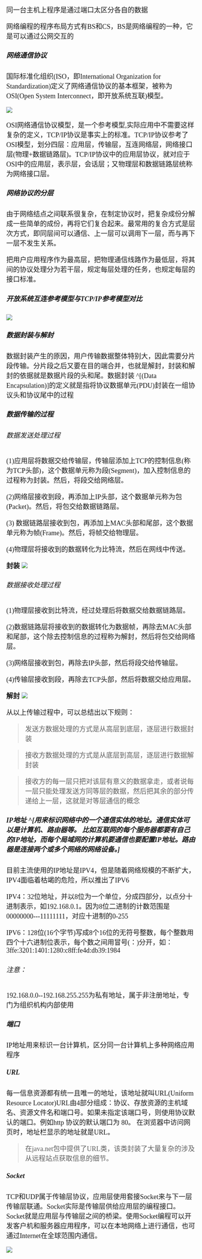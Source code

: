 <font size = 4 face = "黑体">

同一台主机上程序是通过端口太区分各自的数据

网络编程的程序布局方式有BS和CS，BS是网络编程的一种，它是可以通过公网交互的


##### 网络通信协议

国际标准化组织(ISO，即International Organization for Standardization)定义了网络通信协议的基本框架，被称为OSI(Open System Interconnect，即开放系统互联)模型。

<img src = "https://img-blog.csdnimg.cn/2020101119090172.png">

OSI网络通信协议模型，是一个参考模型,实际应用中不需要这样复杂的定义，TCP/IP协议是事实上的标准。TCP/IP协议参考了OSI模型，划分四层：应用层，传输层，互连网络层，网络接口层(物理+数据链路层)。TCP/IP协议中的应用层协议，就对应于OSI中的应用层，表示层，会话层；又物理层和数据链路层统称为网络接口层。


##### 网络协议的分层

由于网络结点之间联系很复杂，在制定协议时，把复杂成份分解成一些简单的成份，再将它们复合起来。最常用的复合方式是层次方式，即同层间可以通信、上一层可以调用下一层，而与再下一层不发生关系。

把用户应用程序作为最高层，把物理通信线路作为最低层，将其间的协议处理分为若干层，规定每层处理的任务，也规定每层的接口标准。

##### 开放系统互连参考模型与TCP/IP参考模型对比

<img src = "https://img-blog.csdnimg.cn/20201011191451159.png">


##### 数据封装与解封

数据封装产生的原因，用户传输数据整体特别大，因此需要分片段传输。分片段之后又要在目的端合并，也就是解封，封装和解封的依据就是数据片段的头和尾。数据封装 ^[(Data Encapsulation)]的定义就是指将协议数据单元(PDU)封装在一组协议头和协议尾中的过程

##### 数据传输的过程

###### 数据发送处理过程

(1)应用层将数据交给传输层，传输层添加上TCP的控制信息(称为TCP头部)，这个数据单元称为段(Segment)，加入控制信息的过程称为封装。然后，将段交给网络层。

(2)网络层接收到段，再添加上IP头部，这个数据单元称为包(Packet)。然后，将包交给数据链路层。

(3) 数据链路层接收到包，再添加上MAC头部和尾部，这个数据单元称为帧(Frame)。然后，将帧交给物理层。

(4)物理层将接收到的数据转化为比特流，然后在网线中传送。

**封装**
<img src = "https://img-blog.csdnimg.cn/20201011192822873.png">

###### 数据接收处理过程

(1)物理层接收到比特流，经过处理后将数据交给数据链路层。

(2)数据链路层将接收到的数据转化为数据帧，再除去MAC头部和尾部，这个除去控制信息的过程称为解封，然后将包交给网络层。

(3)网络层接收到包，再除去IP头部，然后将段交给传输层。

(4)传输层接收到段，再除去TCP头部，然后将数据交给应用层。

**解封**
<img src = "https://img-blog.csdnimg.cn/20201011192834146.png">


从以上传输过程中，可以总结出以下规则：


> 发送方数据处理的方式是从高层到底层，逐层进行数据封装

> 接收方数据处理的方式是从底层到高层，逐层进行数据解封装

> 接收方的每一层只把对该层有意义的数据拿走，或者说每一层只能处理发送方同等层的数据，然后把其余的部分传递给上一层，这就是对等层通信的概念


##### IP地址 ^[用来标识网络中的一个通信实体的地址。通信实体可以是计算机、路由器等。 比如互联网的每个服务器都要有自己的IP地址，而每个局域网的计算机要通信也要配置IP地址。路由器是连接两个或多个网络的网络设备。]

目前主流使用的IP地址是IPV4，但是随着网络规模的不断扩大，IPV4面临着枯竭的危险，所以推出了IPV6

IPV4：32位地址，并以8位为一个单位，分成四部分，以点分十进制表示，如192.168.0.1。因为8位二进制的计数范围是00000000---11111111，对应十进制的0-255

IPV6：128位(16个字节)写成8个16位的无符号整数，每个整数用四个十六进制位表示，每个数之间用冒号(：)分开，如：3ffe:3201:1401:1280:c8ff:fe4d:db39:1984


###### 注意：

192.168.0.0--192.168.255.255为私有地址，属于非注册地址，专门为组织机构内部使用


##### 端口

IP地址用来标识一台计算机，区分同一台计算机上多种网络应用程序


##### URL

每一信息资源都有统一且唯一的地址，该地址就叫URL(Uniform Resource Locator)URL由4部分组成：协议、存放资源的主机域名、资源文件名和端口号。如果未指定该端口号，则使用协议默认的端口。例如http 协议的默认端口为 80。 在浏览器中访问网页时，地址栏显示的地址就是URL。

> 在java.net包中提供了URL类，该类封装了大量复杂的涉及从远程站点获取信息的细节。


##### Socket

TCP和UDP属于传输层协议，应用层使用套接Socket来与下一层传输层联通。Socket实际是传输层供给应用层的编程接口。Socket就是应用层与传输层之间的桥梁。使用Socket编程可以开发客户机和服务器应用程序，可以在本地网络上进行通信，也可通过Internet在全球范围内通信。

<img src = “https://img-blog.csdnimg.cn/20201011194207734.png”>

</font>